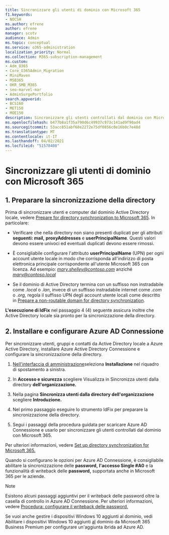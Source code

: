 ```yaml
---
title: Sincronizzare gli utenti di dominio con Microsoft 365
f1.keywords:
- NOCSH
ms.author: efrene
author: efrene
manager: scotv
audience: Admin
ms.topic: conceptual
ms.service: o365-administration
localization_priority: Normal
ms.collection: M365-subscription-management
ms.custom:
- Adm_O365
- Core_O365Admin_Migration
- MiniMaven
- MSB365
- OKR_SMB_M365
- seo-marvel-mar
- AdminSurgePortfolio
search.appverid:
- BCS160
- MET150
- MOE150
description: Sincronizzare gli utenti controllati dal dominio con Microsoft 365 per le aziende.
ms.openlocfilehash: b477b8a1f35a790d6c49937c973c141ad9f90ad4
ms.sourcegitcommit: 53acc851abf68e2272e75df0856c0e16b0c7e48d
ms.translationtype: MT
ms.contentlocale: it-IT
ms.lasthandoff: 04/02/2021
ms.locfileid: "51578408"
---
```

# <a name="synchronize-domain-users-to-microsoft-365"></a>Sincronizzare gli utenti di dominio con Microsoft 365

## <a name="1-prepare-for-directory-synchronization"></a>1. Preparare la sincronizzazione della directory 

Prima di sincronizzare utenti e computer dal dominio Active Directory locale, vedere [Prepare for directory synchronization to Microsoft 365](../enterprise/prepare-for-directory-synchronization.md). In particolare:

   - Verificare che nella directory non siano presenti duplicati per gli attributi **seguenti: mail,** **proxyAddresses** e **userPrincipalName**. Questi valori devono essere univoci ed eventuali duplicati devono essere rimossi.
   
   - È consigliabile configurare l'attributo **userPrincipalName** (UPN) per ogni account utente locale in modo che corrisponda all'indirizzo di posta elettronica principale corrispondente all'utente Microsoft 365 con licenza. Ad esempio: *mary.shelley@contoso.com* anziché *mary@contoso.local*
   
   - Se il dominio di Active Directory termina con un suffisso non instradabile come *.local* o *.lan*, invece di un suffisso instradabile internet come *.com* o *.org,* regola il suffisso UPN degli account utente locali come descritto in [Prepare a non-routable domain for directory synchronization](../enterprise/prepare-a-non-routable-domain-for-directory-synchronization.md). 

**L'esecuzione di IdFix** nel passaggio 4 (4) seguente assicura inoltre che Active Directory locale sia pronto per la sincronizzazione della directory.

## <a name="2-install-and-configure-azure-ad-connect"></a>2. Installare e configurare Azure AD Connessione

Per sincronizzare utenti, gruppi e contatti da Active Directory locale a Azure Active Directory, installare Azure Active Directory Connessione e configurare la sincronizzazione della directory. 

 1. [Nell'interfaccia di amministrazione](https://go.microsoft.com/fwlink/p/?linkid=2024339)seleziona **Installazione** nel riquadro di spostamento a sinistra.

 2. In **Accesso e sicurezza** scegliere Visualizza in Sincronizza utenti dalla directory **dell'organizzazione.** 

 3. Nella pagina **Sincronizza utenti dalla directory dell'organizzazione** scegliere **Introduzione.**

 4. Nel primo passaggio eseguire lo strumento IdFix per preparare la sincronizzazione della directory.

 5. Segui i passaggi della procedura guidata per scaricare Azure AD Connessione e usarlo per sincronizzare gli utenti controllati dal dominio con Microsoft 365.


Per ulteriori informazioni, vedere [Set up directory synchronization for Microsoft 365.](../enterprise/set-up-directory-synchronization.md)

Quando si configurano le opzioni per Azure AD Connessione, è consigliabile abilitare la sincronizzazione delle **password,** **l'accesso Single #A0** e la funzionalità di writeback delle **password,** supportata anche in Microsoft 365 per le aziende.

> [!NOTE]
> Esistono alcuni passaggi aggiuntivi per il writeback delle password oltre la casella di controllo in Azure AD Connessione. Per ulteriori informazioni, vedere [Procedura: configurare il writeback delle password.](/azure/active-directory/authentication/howto-sspr-writeback) 

Se vuoi anche gestire i dispositivi Windows 10 aggiunti al dominio, vedi Abilitare i dispositivi Windows 10 aggiunti [al](manage-windows-devices.md) dominio da Microsoft 365 Business Premium per configurare un'aggiunta ibrida ad Azure AD.